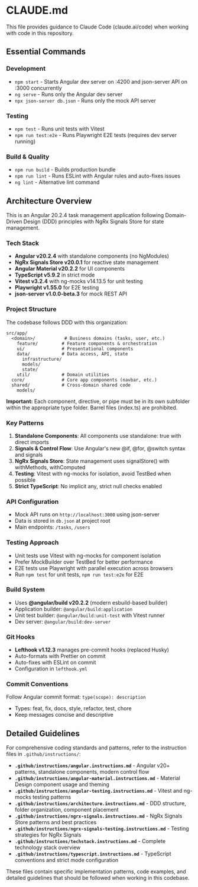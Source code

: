 # CLAUDE.md

This file provides guidance to Claude Code (claude.ai/code) when working with code in this repository.

## Essential Commands

### Development

- `npm start` - Starts Angular dev server on :4200 and json-server API on :3000 concurrently
- `ng serve` - Runs only the Angular dev server
- `npx json-server db.json` - Runs only the mock API server

### Testing

- `npm test` - Runs unit tests with Vitest
- `npm run test:e2e` - Runs Playwright E2E tests (requires dev server running)

### Build & Quality

- `npm run build` - Builds production bundle
- `npm run lint` - Runs ESLint with Angular rules and auto-fixes issues
- `ng lint` - Alternative lint command

## Architecture Overview

This is an Angular 20.2.4 task management application following Domain-Driven Design (DDD) principles with NgRx Signals Store for state management.

### Tech Stack

- **Angular v20.2.4** with standalone components (no NgModules)
- **NgRx Signals Store v20.0.1** for reactive state management
- **Angular Material v20.2.2** for UI components
- **TypeScript v5.9.2** in strict mode
- **Vitest v3.2.4** with ng-mocks v14.13.5 for unit testing
- **Playwright v1.55.0** for E2E testing
- **json-server v1.0.0-beta.3** for mock REST API

### Project Structure

The codebase follows DDD with this organization:

```
src/app/
  <domain>/           # Business domains (tasks, user, etc.)
    feature/         # Feature components & orchestration
    ui/              # Presentational components
    data/            # Data access, API, state
      infrastructure/
      models/
      state/
    util/            # Domain utilities
  core/              # Core app components (navbar, etc.)
  shared/            # Cross-domain shared code
    models/
```

**Important:** Each component, directive, or pipe must be in its own subfolder within the appropriate type folder. Barrel files (index.ts) are prohibited.

### Key Patterns

1. **Standalone Components**: All components use standalone: true with direct imports
2. **Signals & Control Flow**: Use Angular's new @if, @for, @switch syntax and signals
3. **NgRx Signals Store**: State management uses signalStore() with withMethods, withComputed
4. **Testing**: Vitest with ng-mocks for isolation, avoid TestBed when possible
5. **Strict TypeScript**: No implicit any, strict null checks enabled

### API Configuration

- Mock API runs on `http://localhost:3000` using json-server
- Data is stored in `db.json` at project root
- Main endpoints: `/tasks`, `/users`

### Testing Approach

- Unit tests use Vitest with ng-mocks for component isolation
- Prefer MockBuilder over TestBed for better performance
- E2E tests use Playwright with parallel execution across browsers
- Run `npm test` for unit tests, `npm run test:e2e` for E2E

### Build System

- Uses **@angular/build v20.2.2** (modern esbuild-based builder)
- Application builder: `@angular/build:application`
- Unit test builder: `@angular/build:unit-test` with Vitest runner
- Dev server: `@angular/build:dev-server`

### Git Hooks

- **Lefthook v1.12.3** manages pre-commit hooks (replaced Husky)
- Auto-formats with Prettier on commit
- Auto-fixes with ESLint on commit
- Configuration in `lefthook.yml`

### Commit Conventions

Follow Angular commit format: `type(scope): description`

- Types: feat, fix, docs, style, refactor, test, chore
- Keep messages concise and descriptive

## Detailed Guidelines

For comprehensive coding standards and patterns, refer to the instruction files in `.github/instructions/`:

- **`.github/instructions/angular.instructions.md`** - Angular v20+ patterns, standalone components, modern control flow
- **`.github/instructions/angular-material.instructions.md`** - Material Design component usage and theming
- **`.github/instructions/angular-testing.instructions.md`** - Vitest and ng-mocks testing patterns
- **`.github/instructions/architecture.instructions.md`** - DDD structure, folder organization, component placement
- **`.github/instructions/ngrx-signals.instructions.md`** - NgRx Signals Store patterns and best practices
- **`.github/instructions/ngrx-signals-testing.instructions.md`** - Testing strategies for NgRx Signals
- **`.github/instructions/techstack.instructions.md`** - Complete technology stack overview
- **`.github/instructions/typescript.instructions.md`** - TypeScript conventions and strict mode configuration

These files contain specific implementation patterns, code examples, and detailed guidelines that should be followed when working in this codebase.
